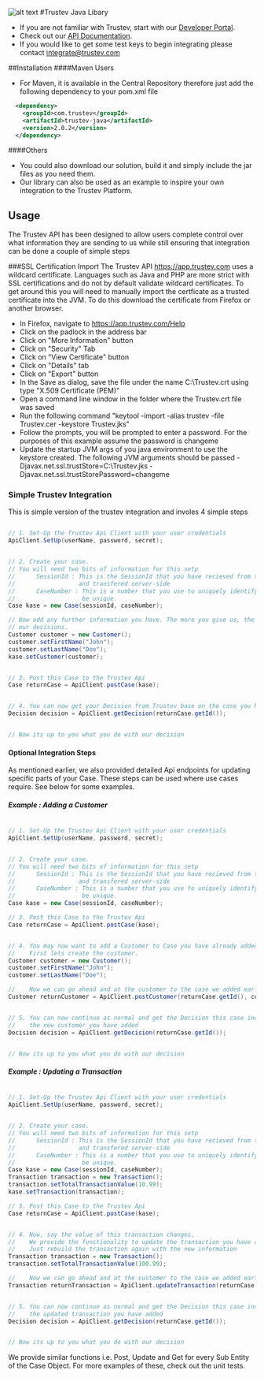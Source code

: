![alt text](https://app.trustev.com/assets/img/apple-icon-144.png)
#Trustev Java Libary
- If you are not familiar with Trustev, start with our [Developer Portal](http://www.trustev.com/developers).
- Check out our [API Documentation](http://www.trustev.com/developers#apioverview).
- If you would like to get some test keys to begin integrating please contact integrate@trustev.com

##Installation
####Maven Users
- For Maven, it is available in the Central Repository therefore just add the following dependency to your pom.xml file
```xml
  <dependency>
	<groupId>com.trustev</groupId>
  	<artifactId>trustev-java</artifactId>
  	<version>2.0.2</version>
  </dependency>
```

####Others
- You could also download our solution, build it and simply include the jar files as you need them.
- Our library can also be used as an example to inspire your own integration to the Trustev Platform.

## Usage
   The Trustev API has been designed to allow users complete control over what information they are sending to us while still ensuring that integration can be done a couple of simple steps

###SSL Certification Import
The Trustev API https://app.trustev.com uses a wildcard certificate.  Languages such as Java and PHP are more strict with SSL certifications and do not by default validate wildcard certificates.
To get around this you will need to manually import the certficate as a trusted certificate into the JVM.  To do this download the certificate from Firefox or another browser.

- In Firefox, navigate to https://app.trustev.com/Help
- Click on the padlock in the address bar
- Click on "More Information" button
- Click on "Security" Tab
- Click on "View Certificate" button
- Click on "Details" tab
- Click on "Export" button
- In the Save as dialog, save the file under the name C:\Trustev.crt using type "X.509 Certificate (PEM)"
- Open a command line window in the folder where the Trustev.crt file was saved
- Run the following command "keytool -import -alias trustev -file Trustev.cer -keystore Trustev.jks"
- Follow the prompts, you will be prompted to enter a password.  For the purposes of this example assume the password is changeme
- Update the startup JVM args of you java environment to use the keystore created.  The following JVM arguments should be passed -Djavax.net.ssl.trustStore=C:\Trustev.jks -Djavax.net.ssl.trustStorePassword=changeme

### Simple Trustev Integration
This is simple version of the trustev integration and involes 4 simple steps
```java

// 1. Set-Up the Trustev Api Client with your user credentials
ApiClient.SetUp(userName, password, secret);


// 2. Create your case.
// You will need two bits of information for this setp
// 		SessionId : This is the SessionId that you have recieved from the trustev JavaScript 
//					and transfered server-side
// 		CaseNumber : This is a number that you use to uniquely identify this case. It must
//					 be unique.
Case kase = new Case(sessionId, caseNumber);

// Now add any further information you have. The more you give us, the more accurate 
// our decisions.
Customer customer = new Customer();
customer.setFirstName("John");
customer.setLastName("Doe");
kase.setCustomer(customer);


// 3. Post this Case to the Trustev Api
Case returnCase = ApiClient.postCase(kase);


// 4. You can now get your Decision from Trustev base on the case you have given us!
Decision decision = ApiClient.getDecision(returnCase.getId());


// Now its up to you what you do with our decision

```

#### Optional Integration Steps
As mentioned earlier, we also provided detailed Api endpoints for updating specific parts of your Case. These steps can be used where use cases require. See below for some examples.

##### Example : Adding a Customer

```java

// 1. Set-Up the Trustev Api Client with your user credentials
ApiClient.SetUp(userName, password, secret);


// 2. Create your case.
// You will need two bits of information for this setp
// 		SessionId : This is the SessionId that you have recieved from the trustev JavaScript 
//					and transfered server-side
// 		CaseNumber : This is a number that you use to uniquely identify this case. It must
//					 be unique.
Case kase = new Case(sessionId, caseNumber);

// 3. Post this Case to the Trustev Api
Case returnCase = ApiClient.postCase(kase);


// 4. You may now want to add a Customer to Case you have already added.
//    First lets create the customer.
Customer customer = new Customer();
customer.setFirstName("John");
customer.setLastName("Doe");

//    Now we can go ahead and at the customer to the case we added earlier.
Customer returnCustomer = ApiClient.postCustomer(returnCase.getId(), customer);


// 5. You can now continue as normal and get the Decision this case including
//    the new customer you have added
Decision decision = ApiClient.getDecision(returnCase.getId());


// Now its up to you what you do with our decision

```

##### Example : Updating a Transaction

```java

// 1. Set-Up the Trustev Api Client with your user credentials
ApiClient.SetUp(userName, password, secret);


// 2. Create your case.
// You will need two bits of information for this setp
// 		SessionId : This is the SessionId that you have recieved from the trustev JavaScript 
//					and transfered server-side
// 		CaseNumber : This is a number that you use to uniquely identify this case. It must
//					 be unique.
Case kase = new Case(sessionId, caseNumber);
Transaction transaction = new Transaction();
transaction.setTotalTransactionValue(10.99);
kase.setTransaction(transaction);

// 3. Post this Case to the Trustev Api
Case returnCase = ApiClient.postCase(kase);


// 4. Now, say the value of this transaction changes,
//	  We provide the functionality to update the transaction you have already added
//	  Just rebuild the transaction again with the new information
Transaction transaction = new Transaction();
transaction.setTotalTransactionValue(100.99);

//    Now we can go ahead and at the customer to the case we added earlier.
Transaction returnTransaction = ApiClient.updateTransaction(returnCase.getId(), transaction);


// 5. You can now continue as normal and get the Decision this case including
//    the updated transaction you have added
Decision decision = ApiClient.getDecision(returnCase.getId());


// Now its up to you what you do with our decision

```

We provide similar functions i.e. Post, Update and Get for every Sub Entity of the Case Object.
For more examples of these, check out the unit tests.